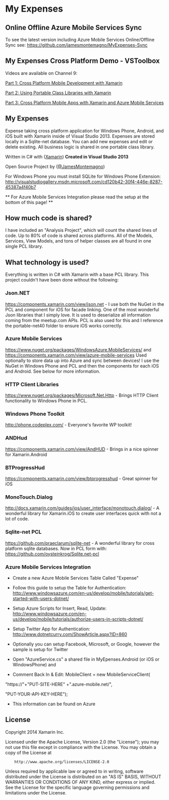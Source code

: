 My Expenses
==========

## Online Offline Azure Mobile Services Sync
To see the latest version including Azure Mobile Services Online/Offline Sync see:
https://github.com/jamesmontemagno/MyExpenses-Sync

## My Expenses Cross Platform Demo - VSToolbox

Videos are available on Channel 9:

[Part 1: Cross Platform Mobile Development with Xamarin](http://channel9.msdn.com/Shows/Visual-Studio-Toolbox/Cross-Platform-Development-With-Xamarin)

[Part 2: Using Portable Class Libraries with Xamarin](http://channel9.msdn.com/Shows/Visual-Studio-Toolbox/Using-Portable-Class-Libraries-with-Xamarin)

[Part 3: Cross Platform Mobile Apps with Xamarin and Azure Mobile Services](http://channel9.msdn.com/Shows/Visual-Studio-Toolbox/Cross-Platform-Mobile-Apps-with-Xamarin-and-Azure-Mobile-Services)

## My Expenses

Expense taking cross platform application for Windows Phone, Android, and iOS built with Xamarin inside of Visual Studio 2013. Expenses are stored locally in a Sqlite-net database. You can add new expenses and edit or delete existing. All business logic is shared in one portable class library.

Written in C# with ([Xamarin](http://www.xamarin.com))  **Created in Visual Studio 2013**

Open Source Project by ([@JamesMontemagno](http://www.twitter.com/jamesmontemagno)) 

For Windows Phone you must install SQLite for Windows Phone Extension: http://visualstudiogallery.msdn.microsoft.com/cd120b42-30f4-446e-8287-45387a4f40b7

** For Azure Mobile Services Integration please read the setup at the bottom of this page! **

## How much code is shared?
I have included an "Analysis Project", which will count the shared lines of code. Up to 80% of code is shared across platforms. All of the Models, Services, View Models, and tons of helper classes are all found in one single PCL library. 

## What technology is used?
Everything is written in C# with Xamarin with a base PCL library. This project couldn't have been done without the following:

### Json.NET
https://components.xamarin.com/view/json.net - I use both the NuGet in the PCL and component for iOS for facade linking. One of the most wonderful Json libraries that I simply love. It is used to deserialize all information coming from the meetup.com APIs. PCL is also used for this and I reference the portable-net40 folder to ensure iOS works correctly.

### Azure Mobile Services
https://www.nuget.org/packages/WindowsAzure.MobileServices/ and https://components.xamarin.com/view/azure-mobile-services Used optionally to store data up into Azure and sync between devices! I use the NuGet in Windows Phone and PCL and then the components for each iOS and Android. See below for more information.

### HTTP Client Libraries
https://www.nuget.org/packages/Microsoft.Net.Http - Brings HTTP Client functionality to Windows Phone in PCL.

### Windows Phone Toolkit
http://phone.codeplex.com/ - Everyone's favorite WP toolkit!

### ANDHud
https://components.xamarin.com/view/AndHUD - Brings in a nice spinner for Xamarin.Android

### BTProgressHud
https://components.xamarin.com/view/btprogresshud - Great spinner for iOS

### MonoTouch.Dialog
http://docs.xamarin.com/guides/ios/user_interface/monotouch.dialog/ - A wonderful library for Xamarin.iOS to create user interfaces quick with not a lot of code.

### Sqlite-net PCL
https://github.com/praeclarum/sqlite-net - A wonderful library for cross platform sqlite databases.
Now in PCL form with: https://github.com/oysteinkrog/Sqlite.net-pcl

### Azure Mobile Services Integration

* Create a new Azure Mobile Services Table Called "Expense"
* Follow this guide to setup the Table for Authentication: http://www.windowsazure.com/en-us/develop/mobile/tutorials/get-started-with-users-dotnet/

* Setup Azure Scripts for Insert, Read, Update: http://www.windowsazure.com/en-us/develop/mobile/tutorials/authorize-users-in-scripts-dotnet/

* Setup Twitter App for Authentication: http://www.dotnetcurry.com/ShowArticle.aspx?ID=860

* Optionally you can setup Facebook, Microsoft, or Google, however the sample is setup for Twitter

* Open "AzureService.cs" a shared file in MyEpenses.Android (or iOS or WindowsPhone) and 
* Comment Back In & Edit: MobileClient = new MobileServiceClient(
        
"https://"+"PUT-SITE-HERE" +".azure-mobile.net/",
        
"PUT-YOUR-API-KEY-HERE");

* This information can be found on Azure
        

## License

  Copyright 2014  Xamarin Inc.

   Licensed under the Apache License, Version 2.0 (the "License");
   you may not use this file except in compliance with the License.
   You may obtain a copy of the License at

        http://www.apache.org/licenses/LICENSE-2.0

   Unless required by applicable law or agreed to in writing, software
   distributed under the License is distributed on an "AS IS" BASIS,
   WITHOUT WARRANTIES OR CONDITIONS OF ANY KIND, either express or implied.
  See the License for the specific language governing permissions and
   limitations under the License.
